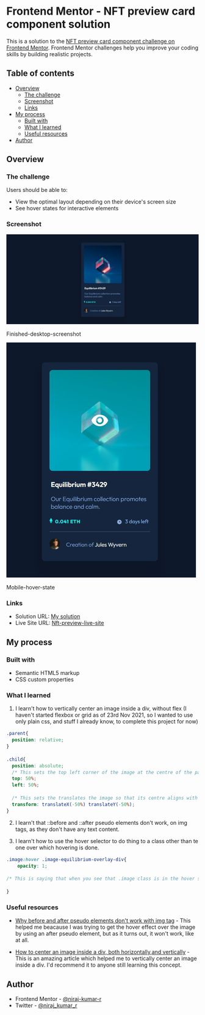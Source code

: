 # Frontend Mentor - NFT preview card component solution

This is a solution to the [NFT preview card component challenge on Frontend Mentor](https://www.frontendmentor.io/challenges/nft-preview-card-component-SbdUL_w0U). Frontend Mentor challenges help you improve your coding skills by building realistic projects. 

## Table of contents

- [Overview](#overview)
  - [The challenge](#the-challenge)
  - [Screenshot](#screenshot)
  - [Links](#links)
- [My process](#my-process)
  - [Built with](#built-with)
  - [What I learned](#what-i-learned)
  - [Useful resources](#useful-resources)
- [Author](#author)



## Overview

### The challenge

Users should be able to:

- View the optimal layout depending on their device's screen size
- See hover states for interactive elements

### Screenshot

![finished-desktop-screenshot](images/finished-desktop-screenshot.jpg)

Finished-desktop-screenshot

![mobile-hover-state](images/mobile-hover-state-screnshot.jpg)

Mobile-hover-state

### Links

- Solution URL: [My solution](https://www.frontendmentor.io/solutions/nft-preview-challenge-by-a-newbie-without-flex-and-grid-GDLHiNwsB)
- Live Site URL: [Nft-preview-live-site](https://niraj-kumar-nft-preview.netlify.app/)

## My process

### Built with

- Semantic HTML5 markup
- CSS custom properties


### What I learned

1) I learn't how to vertically center an image inside a div, without flex (I haven't started flexbox or grid as of 23rd Nov 2021, so I wanted to use only plain css, and stuff I already know, to complete this project for now)

```css
.parent{
  position: relative;
}

.child{
  position: absolute;
  /* This sets the top left corner of the image at the centre of the parent element*/
  top: 50%;
  left: 50%;

  /* This sets the translates the image so that its centre aligns with the parent element's cemtre */
  transform: translateX(-50%) translateY(-50%);
}
```

2) I learn't that ::before and ::after pseudo elements don't work, on img tags, as they don't have any text content.


3) I learn't how to use the hover selector to do thing to a class other than te one over which hovering is done.
```css
.image:hover .image-equilibrium-overlay-div{
    opacity: 1;

/* This is saying that when you see that .image class is in the hover state, change the opacity of .image-equilibrium-overlay-div class to 1 */
    
}
```

### Useful resources

- [Why before and after pseudo elements don't work with img tag](https://stackoverflow.com/questions/5843035/does-before-not-work-on-img-elements) - This helped me beacause I was trying to get the hover effect over the image by using an after pseudo element, but as it turns out, it won't work, like at all.

- [How to center an image inside a div, both horizontally,and vertically](https://www.freecodecamp.org/news/how-to-center-an-image-in-css/) - This is an amazing article which helped me to vertically center an image inside a div. I'd recommend it to anyone still learning this concept.


## Author

<!-- - Website - [Add your name here](https://www.your-site.com) -->
- Frontend Mentor - [@niraj-kumar-r](https://www.frontendmentor.io/profile/niraj-kumar-r)
- Twitter - [@niraj_kumar_r](https://twitter.com/niraj_kumar_r)
